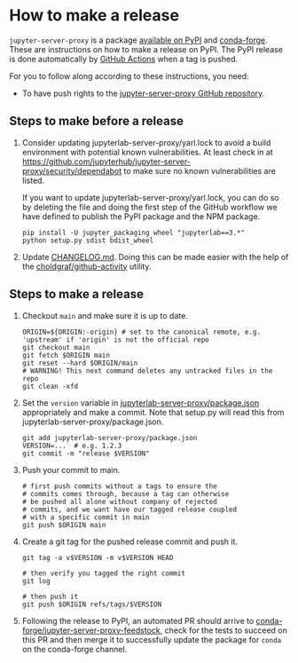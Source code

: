 # How to make a release

`jupyter-server-proxy` is a package [available on
PyPI](https://pypi.org/project/jupyter-server-proxy/) and
[conda-forge](https://github.com/conda-forge/jupyter-server-proxy-feedstock).
These are instructions on how to make a release on PyPI. The PyPI release is
done automatically by [GitHub
Actions](https://github.com/jupyterhub/jupyter-server-proxy/actions/workflows/publish.yaml)
when a tag is pushed.

For you to follow along according to these instructions, you need:

- To have push rights to the [jupyter-server-proxy GitHub
  repository](https://github.com/jupyterhub/jupyter-server-proxy).

## Steps to make before a release

1. Consider updating jupyterlab-server-proxy/yarl.lock to avoid a build
   environment with potential known vulnerabilities. At least check in at
   https://github.com/jupyterhub/jupyter-server-proxy/security/dependabot to
   make sure no known vulnerabilities are listed.

   If you want to update jupyterlab-server-proxy/yarl.lock, you can do so by
   deleting the file and doing the first step of the GitHub workflow we have
   defined to publish the PyPI package and the NPM package.

   ```shell
   pip install -U jupyter_packaging wheel "jupyterlab==3.*"
   python setup.py sdist bdist_wheel
   ```

2. Update [CHANGELOG.md](CHANGELOG.md). Doing this can be made easier with the
   help of the
   [choldgraf/github-activity](https://github.com/choldgraf/github-activity)
   utility.

## Steps to make a release

1. Checkout `main` and make sure it is up to date.

   ```shell
   ORIGIN=${ORIGIN:-origin} # set to the canonical remote, e.g. 'upstream' if 'origin' is not the official repo
   git checkout main
   git fetch $ORIGIN main
   git reset --hard $ORIGIN/main
   # WARNING! This next command deletes any untracked files in the repo
   git clean -xfd
   ```

1. Set the `version` variable in
   [jupyterlab-server-proxy/package.json](jupyterlab-server-proxy/package.json)
   appropriately and make a commit. Note that setup.py will read this from
   jupyterlab-server-proxy/package.json.

   ```
   git add jupyterlab-server-proxy/package.json
   VERSION=...  # e.g. 1.2.3
   git commit -m "release $VERSION"
   ```

2. Push your commit to main.

   ```shell
   # first push commits without a tags to ensure the
   # commits comes through, because a tag can otherwise
   # be pushed all alone without company of rejected
   # commits, and we want have our tagged release coupled
   # with a specific commit in main
   git push $ORIGIN main
   ```

3. Create a git tag for the pushed release commit and push it.

   ```shell
   git tag -a v$VERSION -m v$VERSION HEAD

   # then verify you tagged the right commit
   git log

   # then push it
   git push $ORIGIN refs/tags/$VERSION
   ```

4. Following the release to PyPI, an automated PR should arrive to
   [conda-forge/jupyter-server-proxy-feedstock](https://github.com/conda-forge/oauthenticator-feedstock),
   check for the tests to succeed on this PR and then merge it to successfully
   update the package for `conda` on the conda-forge channel.
